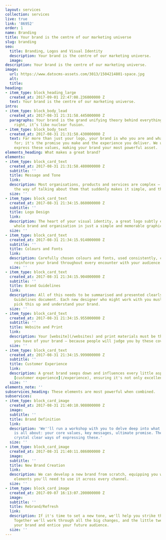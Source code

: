 ```yaml
---
layout: services
collection: services
live: true
link: '86952'
order: 1
name: Branding
title: Your brand is the centre of our marketing universe
slug: branding
seo:
  title: Branding, Logos and Visual Identity
  description: Your brand is the centre of our marketing universe.
  image: 
description: Your brand is the centre of our marketing universe.
image:
  url: https://www.datocms-assets.com/3013/1504214801-space.jpg
  alt: 
  title: 
heading:
- item_type: block_heading_large
  created_at: 2017-09-01 22:47:08.236000000 Z
  text: Your brand is the centre of our marketing universe.
intro:
- item_type: block_body_lead
  created_at: 2017-08-31 21:31:58.445000000 Z
  paragraphs: Your brand is the grand unifying theory behind everything you do. Done
    right, it’s like nuclear fusion.
- item_type: block_body_text
  created_at: 2017-08-31 21:31:58.430000000 Z
  text: Far more than just your logo, your brand is who you are and what you stand
    for; it's the promise you make and the experience you deliver. We use design to
    express these values, making your brand your most powerful asset.
elements_heading: What makes a great brand?
elements:
- item_type: block_card_text
  created_at: 2017-08-31 21:31:58.480000000 Z
  subtitle: ''
  title: Message and Tone
  link: 
  description: Most organisations, products and services are complex – until you find
    the way of talking about them that suddenly makes it simple, and therefore attractive.
  size: ''
- item_type: block_card_text
  created_at: 2017-08-31 21:34:15.860000000 Z
  subtitle: ''
  title: Logo Design
  link: 
  description: The heart of your visual identity, a great logo subtly embodies your
    whole brand and organisation in just a simple and memorable graphic device.
  size: ''
- item_type: block_card_text
  created_at: 2017-08-31 21:34:15.914000000 Z
  subtitle: ''
  title: Colours and Fonts
  link: 
  description: Carefully chosen colours and fonts, used consistently, continuously
    reinforce your brand throughout every encounter with your audience.
  size: ''
- item_type: block_card_text
  created_at: 2017-08-31 21:34:15.904000000 Z
  subtitle: ''
  title: Brand Guidelines
  link: 
  description: All of this needs to be summarised and presented clearly in a Brand
    Guidelines document. Each new designer who might work with you must be able to
    pick this up and understand your brand.
  size: ''
- item_type: block_card_text
  created_at: 2017-08-31 21:34:15.955000000 Z
  subtitle: ''
  title: Website and Print
  link: 
  description: Your [website](/websites) and print materials must be the best reflections
    you have of your brand – because people will judge you by these covers.
  size: ''
- item_type: block_card_text
  created_at: 2017-08-31 21:34:15.999000000 Z
  subtitle: ''
  title: Customer Experience
  link: 
  description: A great brand seeps down and influences every little aspect of the
    [customer experience](/experience), ensuring it's not only excellent but distinctive.
  size: ''
elements_note: ''
subservices_heading: These elements are most powerful when combined.
subservices:
- item_type: block_card_image
  created_at: 2017-08-31 21:40:10.908000000 Z
  image: 
  subtitle: ''
  title: Brand Definition
  link: 
  description: 'We''ll run a workshop with you to delve deep into what your brand
    is all about: your core values, key messages, ultimate promise. Then we''ll find
    crystal clear ways of expressing these.'
  size: ''
- item_type: block_card_image
  created_at: 2017-08-31 21:40:11.086000000 Z
  image: 
  subtitle: ''
  title: New Brand Creation
  link: 
  description: We can develop a new brand from scratch, equipping you with all the
    elements you'll need to use it across every channel.
  size: ''
- item_type: block_card_image
  created_at: 2017-09-07 16:13:07.200000000 Z
  image: 
  subtitle: ''
  title: Rebrand/Refresh
  link: 
  description: If it's time to set a new tone, we'll help you strike the right note.
    Together we'll work through all the big changes, and the little tweaks, to recreate
    your brand and entice your future audience.
  size: ''
---
```


